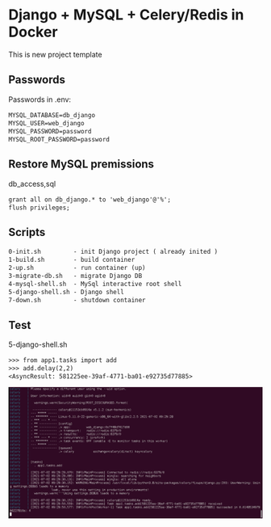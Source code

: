 # Django + MySQL + Celery/Redis  in Docker 

This is new project template


## Passwords

Passwords in .env:

```
MYSQL_DATABASE=db_django
MYSQL_USER=web_django
MYSQL_PASSWORD=password
MYSQL_ROOT_PASSWORD=password
```

## Restore MySQL premissions

db_access,sql

```
grant all on db_django.* to 'web_django'@'%';
flush privileges;
```


## Scripts
```
0-init.sh         - init Django project ( already inited )
1-build.sh        - build container
2-up.sh           - run container (up)
3-migrate-db.sh   - migrate Django DB
4-mysql-shell.sh  - MySql interactive root shell
5-django-shell.sh - Django shell
7-down.sh         - shutdown container
```

## Test
5-django-shell.sh
```
>>> from app1.tasks import add
>>> add.delay(2,2)
<AsyncResult: 581225ee-39af-4771-ba01-e92735d77885>
```

![Alt text](demo/screen.png)
